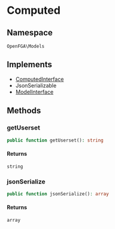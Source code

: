# Computed


## Namespace
`OpenFGA\Models`

## Implements
* [ComputedInterface](Models/ComputedInterface.md)
* JsonSerializable
* [ModelInterface](Models/ModelInterface.md)

## Methods
### getUserset

```php
public function getUserset(): string
```



#### Returns
`string` 

### jsonSerialize

```php
public function jsonSerialize(): array
```



#### Returns
`array` 

